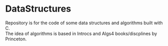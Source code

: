 # DataStructures

Repository is for the code of some data structures and algorithms built with C. <br>
The idea of algorithms is based in Introcs and Algs4 books/discplines by Princeton.